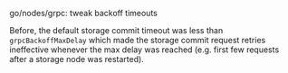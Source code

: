 go/nodes/grpc: tweak backoff timeouts

Before, the default storage commit timeout was less than `grpcBackoffMaxDelay`
which made the storage commit request retries ineffective whenever the max
delay was reached (e.g. first few requests after a storage node was
restarted).
